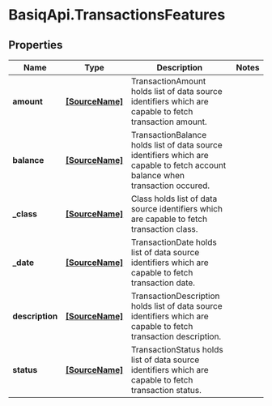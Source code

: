 # BasiqApi.TransactionsFeatures

## Properties
Name | Type | Description | Notes
------------ | ------------- | ------------- | -------------
**amount** | [**[SourceName]**](SourceName.md) | TransactionAmount holds list of data source identifiers which are capable to fetch transaction amount. | 
**balance** | [**[SourceName]**](SourceName.md) | TransactionBalance holds list of data source identifiers which are capable to fetch account balance when transaction occured. | 
**_class** | [**[SourceName]**](SourceName.md) | Class holds list of data source identifiers which are capable to fetch transaction class. | 
**_date** | [**[SourceName]**](SourceName.md) | TransactionDate holds list of data source identifiers which are capable to fetch transaction date. | 
**description** | [**[SourceName]**](SourceName.md) | TransactionDescription holds list of data source identifiers which are capable to fetch transaction description. | 
**status** | [**[SourceName]**](SourceName.md) | TransactionStatus holds list of data source identifiers which are capable to fetch transaction status. | 



